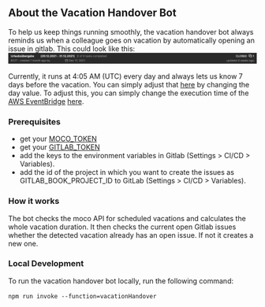 ## About the Vacation Handover Bot

To help us keep things running smoothly, the vacation handover bot always reminds us when a colleague goes on vacation by automatically opening an issue in gitlab.
This could look like this:
![Vacation-Handover](vacation-handover-image.png)

Currently, it runs at 4:05 AM (UTC) every day and always lets us know 7 days before the vacation. You can simply adjust that [here](https://gitlab.com/newcubator/micro-bots/-/blob/main/src/vacation-handover/create-vacation-handover-issues.ts) by changing the day value.
To adjust this, you can simply change the execution time of the [AWS EventBridge](https://docs.aws.amazon.com/eventbridge/) [here](https://gitlab.com/newcubator/micro-bots/-/blob/main/serverless.yml).

### Prerequisites

- get your [MOCO_TOKEN](https://www.mocoapp.com/funktionen/20-connect/inhalt/52-schnittstellen)
- get your [GITLAB_TOKEN](https://docs.gitlab.com/ee/user/profile/personal_access_tokens.html)
- add the keys to the environment variables in Gitlab (Settings > CI/CD > Variables).
- add the id of the project in which you want to create the issues as GITLAB_BOOK_PROJECT_ID to GitLab (Settings > CI/CD > Variables).

### How it works

The bot checks the moco API for scheduled vacations and calculates the whole vacation duration. It then checks the current open Gitlab issues whether the detected vacation already has an open issue. If not it creates a new one.

### Local Development

To run the vacation handover bot locally, run the following command:

```
npm run invoke --function=vacationHandover
```
